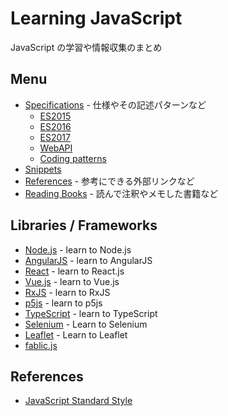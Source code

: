 # Learning JavaScript
JavaScript の学習や情報収集のまとめ

## Menu
- [Specifications](Specification/) - 仕様やその記述パターンなど
  - [ES2015](Specification/es2015/README.md)
  - [ES2016](Specification/es2016/README.md)
  - [ES2017](Specification/es2017/README.md)
  - [WebAPI](Specification/webapi/README.md)
  - [Coding patterns](Specification/patterns/README.md)
- [Snippets](Snippets/README.md)
- [References](References/) - 参考にできる外部リンクなど
- [Reading Books](Books/) - 読んで注釈やメモした書籍など


## Libraries / Frameworks
- [Node.js](Libraries/Node/) - learn to Node.js
- [AngularJS](Libraries/AngularJS/) - learn to AngularJS
- [React](Libraries/React/) - learn to React.js
- [Vue.js](Libraries/Vue.js/) - learn to Vue.js
- [RxJS](Libraries/RxJS/) - learn to RxJS
- [p5js](Books/978-4-87783-381-7/) - learn to p5js
- [TypeScript](Libraries/TypeScript/) - learn to TypeScript
- [Selenium](Libraries/Selenium/) - Learn to Selenium
- [Leaflet](Libraries/Leaflet/) - Learn to Leaflet
- [fablic.js](Libralies/fablic.js/)

## References
- [JavaScript Standard Style](http://standardjs.com/)
